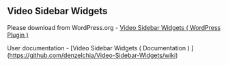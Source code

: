 ## Video Sidebar Widgets

Please download from WordPress.org - [Video Sidebar Widgets ( WordPress Plugin )](https://wordpress.org/plugins/video-sidebar-widgets/)

User documentation - [Video Sidebar Widgets ( Documentation ) ] (https://github.com/denzelchia/Video-Sidebar-Widgets/wiki)
